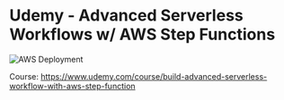 # Udemy - Advanced Serverless Workflows w/ AWS Step Functions
<!-- Status Badge for whether this specific project is passing GitHub Actions CI/CD -->
![AWS Deployment](https://github.com/doublenns/learningAWSServerless/workflows/AWS%20Deployment/badge.svg)

Course: https://www.udemy.com/course/build-advanced-serverless-workflow-with-aws-step-function
